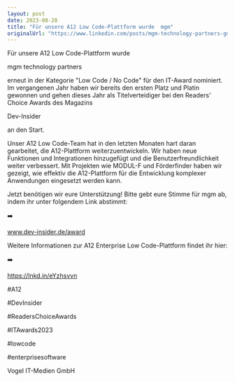 ```yaml
---
layout: post
date: 2023-08-28
title: "Für unsere A12 Low Code-Plattform wurde  mgm"
originalUrl: "https://www.linkedin.com/posts/mgm-technology-partners-gmbh_willkommen-beim-dev-insider-award-2023-activity-7095645043029340160-3Vxs?utm_source=share&utm_medium=member_desktop"
---
```


Für unsere A12 Low Code-Plattform wurde

mgm technology partners

erneut in der Kategorie "Low Code / No Code" für den IT-Award nominiert. Im vergangenen Jahr haben wir bereits den ersten Platz und Platin gewonnen und gehen dieses Jahr als Titelverteidiger bei den Readers' Choice Awards des Magazins

Dev-Insider

an den Start.

Unser A12 Low Code-Team hat in den letzten Monaten hart daran gearbeitet, die A12-Plattform weiterzuentwickeln. Wir haben neue Funktionen und Integrationen hinzugefügt und die Benutzerfreundlichkeit weiter verbessert. Mit Projekten wie MODUL-F und Förderfinder haben wir gezeigt, wie effektiv die A12-Plattform für die Entwicklung komplexer Anwendungen eingesetzt werden kann.

Jetzt benötigen wir eure Unterstützung! Bitte gebt eure Stimme für mgm ab, indem ihr unter folgendem Link abstimmt:

➡️

www.dev-insider.de/award

Weitere Informationen zur A12 Enterprise Low Code-Plattform findet ihr hier:

➡️

https://lnkd.in/eYzhsvvn

#A12

#DevInsider

#ReadersChoiceAwards

#ITAwards2023

#lowcode

#enterprisesoftware

Vogel IT-Medien GmbH